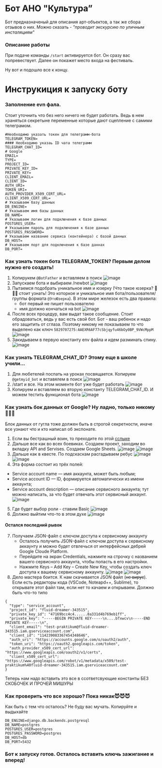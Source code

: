 # Бот АНО "Культура”
Бот предназначеный для описания арт-объектов, а так же сбора отзывов о них.
Можно сказать - _"проводит экскурсию по уличным инсталяциям"_


### Описание работы 


При подаче команды `/start` активируется бот. Он сразу вас попревествует.
Далее он покажет место входа на фестиваль. 

Ну вот и подошло все к концу. 

# Инструкиция к запуску боту

### Заполнение evn фала.
Стоит уточнить что без него ничего не будет работать. Ведь в нем храняться секретыне переменные которые дают сцепление с самими телеграмом.
```
#Необходимо указать токен для телеграмм-бота
TELEGRAM_TOKEN=
#### Необходимо указаь ID чата телеграмм
TELEGRAM_CHAT_ID=
# Google
EMAIL=
TYPE=
PROJECT_ID=
PRIVATE_KEY_ID=
PRIVATE_KEY=
CLIENT_EMAIL=
CLIENT_ID=
AUTH_URI=
TOKEN_URI=
AUTH_PROVIDER_X509_CERT_URL=
CLIENT_X509_CERT_URL=
# Указываем базу данных
DB_ENGINE=
# Указываем имя базы данных
DB_NAME=
# Указываем логин для подключения к базе данных
POSTGRES_USER=
# Указываем пароль для подключения к базе данных
POSTGRES_PASSWORD=
# Указываем название сервиса (контейнера) с базой данных
DB_HOST=
# Указываем порт для подключения к базе даннах
DB_PORT=
```
### Как узнать токен бота TELEGRAM_TOKEN? Первым делом нужно его создать!

1) Копирукем `@BotFather` и вставляем в поиск 
![image](https://github.com/Studio-Yandex-Practicum-Hackathons/culture_its_ok_3/assets/108357574/7b6cbfa6-88c2-4e66-8d77-564e87f7f86d)
2) Запускаем бота и выбираем /newbot
![image](https://github.com/Studio-Yandex-Practicum-Hackathons/culture_its_ok_3/assets/108357574/bd5524ef-704f-4c40-8ac0-3373c07cdb23)
3) Пытаемся подобрать уникальное имя и юзерку (Что такое юзерка? 🥶🥶🥶 стоит узнать! Это которкое и уникальное имя бота/пользователя/группы формата `@ЭтоЮзерка`).
В этом мире железок есть два правила:
   - бот первый не пишет пользователю
   - имя должно кончаться на bot
![image](https://github.com/Studio-Yandex-Practicum-Hackathons/culture_its_ok_3/assets/108357574/4447dc17-477e-4af9-a97d-12002478da3d)
4) После всех процедур, вам выдат такое сообщение. Стоит обрадоваться, ведь у вас есть свой бот.
Бот - ваш ребенок и надо его защитить от сглаза.
Поэтому никому не показываем то что выделено как ключ `5829707275:AAEXR6AF77cSbjqyfu46bOy0BP_9VWcMppM`
![image](https://github.com/Studio-Yandex-Practicum-Hackathons/culture_its_ok_3/assets/108357574/1aedd0c6-1a44-4a93-9f70-0e4222f3fd9c)
5) Закидываем в первую константу env файла и идем разминать спину.
![image](https://github.com/Studio-Yandex-Practicum-Hackathons/culture_its_ok_3/assets/108357574/a7484b8e-c4d4-423a-b5b6-c6ae67b5b25d)


### Как узнать TELEGRAM_CHAT_ID? Этому еще в школе учили...

1) Для любетелей поспать на уроках посвящается. Копируем `@getmyid_bot` и вставялем в поиск
![image](https://github.com/Studio-Yandex-Practicum-Hackathons/culture_its_ok_3/assets/108357574/7b6cbfa6-88c2-4e66-8d77-564e87f7f86d)
2) /start и все. На этом моменте бот уже будет работать
![image](https://github.com/Studio-Yandex-Practicum-Hackathons/culture_its_ok_3/assets/108357574/fc828494-7261-48e9-9a8a-9d8c9ea28788)
3) Копируем и вставляем во вторую константу TELEGRAM_CHAT_ID. И можем тестить функционал бота
![image](https://github.com/Studio-Yandex-Practicum-Hackathons/culture_its_ok_3/assets/108357574/d03c6a38-0748-424f-9ba8-cb1d69518b9c)

### Как узнать бок данных от Google? Ну ладно, только никому🤫🤫🤫

Блок данных от гугла тоже должен быть в строгой секретности, иначе все узнают что и кто написал об экспонате.

1) Если вы бестрашный воин, то преходите по этой [сслыке](https://console.cloud.google.com/projectselector2/home/dashboard)
2) Дальше все как во всех боевиках. Создаем проект, заходим во вкладку API and Servises. Создаем Google Sheets.
![image](https://github.com/Studio-Yandex-Practicum-Hackathons/culture_its_ok_3/assets/108357574/327316c8-0ec3-4311-878c-73fd9c1e330c)
![image](https://github.com/Studio-Yandex-Practicum-Hackathons/culture_its_ok_3/assets/108357574/e6e40a8f-0af1-4b06-9187-be8301669108)
3) Дальше как в квесте. По подскаскам расгадываем ребус
![image](https://github.com/Studio-Yandex-Practicum-Hackathons/culture_its_ok_3/assets/108357574/f4675e84-15b7-4fe3-b433-58265e0aaf49)
![image](https://github.com/Studio-Yandex-Practicum-Hackathons/culture_its_ok_3/assets/108357574/cf80d99a-05b3-46b2-8994-5d3aff035a15)
4) Эта форма состоит из трёх полей:
- Service account name — имя аккаунта, может быть любым;
- Service account ID — ID, формируется автоматически из имени аккаунта;
- Service account description — описание сервисного аккаунта; тут можно написать, за что будет отвечать этот сервисный аккаунт.
![image](https://github.com/Studio-Yandex-Practicum-Hackathons/culture_its_ok_3/assets/108357574/dbeddea5-5872-4ae3-9a56-a2b45630b119)
5) Где будет выбор роли - ставим Basic
![image](https://github.com/Studio-Yandex-Practicum-Hackathons/culture_its_ok_3/assets/108357574/7ceedd4b-4fa6-4a35-af2a-2f977a5a83a6)
6) Должно выйтим что-то в этом духе
![image](https://github.com/Studio-Yandex-Practicum-Hackathons/culture_its_ok_3/assets/108357574/cf8461f1-c756-4c48-aa43-0925d2846cec)
#### Остался последний рывок
7) Получаем JSON-файл с ключом доступа к сервисному аккаунту
   - Осталось получить JSON-файл с ключом доступа к сервисному аккаунту и можно будет отвлечься от интерфейсных дебрей Google Cloude Platform.
   - Перейдите на экран Credentials, нажмите на строчку с названием вашего сервисного аккаунта, чтобы попасть в его настройки.
   - Нажмите Keys – Add Key – Create New Key, чтобы создать ключ доступа к вашему сервисному аккаунту.
![image](https://github.com/Studio-Yandex-Practicum-Hackathons/culture_its_ok_3/assets/108357574/8f03275e-dc7c-43ae-8b6f-569659473ee2)
![image](https://github.com/Studio-Yandex-Practicum-Hackathons/culture_its_ok_3/assets/108357574/07433e35-bc18-483b-ac4c-caf1ae21c358)
8) Дело мастера боится. К нам скачивается JSON файл (~~не вирус~~). Если есть редакторы кода (VSCode, Noteapd++, Sublime), то открывате этот файл там, если нет то качаем и открываем. Должно быть что-то типо

```
{
  "type": "service_account",
  "project_id": "fluid-dreamer-343515",
  "private_key_id": "47169bcc4c4......8a331d4b769eb1ff",
  "private_key": "-----BEGIN PRIVATE KEY-----\n....bTxwcv\n-----END PRIVATE KEY-----\n",
  "client_email": "test-praktikum@fluid-dreamer-343515.iam.gserviceaccount.com",
  "client_id": "114239083367454348646",
  "auth_uri": "https://accounts.google.com/o/oauth2/auth",
  "token_uri": "https://oauth2.googleapis.com/token",
  "auth_provider_x509_cert_url": "https://www.googleapis.com/oauth2/v1/certs",
  "client_x509_cert_url": "https://www.googleapis.com/robot/v1/metadata/x509/test-praktikum%40fluid-dreamer-343515.iam.gserviceaccount.com"
} 
```
Теперь нам надо вставить это все в ссответсвующие константы БЕЗ СКОБОЧЕК И ПРОЧЕЙ МИШУРЫ

### Как проверить что все хорошо? Пока никак😈😈😈

Как быть с тем что осталось? Не буду вас мучать. Копируйте и выдыхайте

```
DB_ENGINE=django.db.backends.postgresql
DB_NAME=postgres
POSTGRES_USER=postgres
POSTGRES_PASSWORD=postgres
DB_HOST=db
DB_PORT=5432
```

### Бот к запуску готов. Осталось вставить ключь зажигание и вперед!









